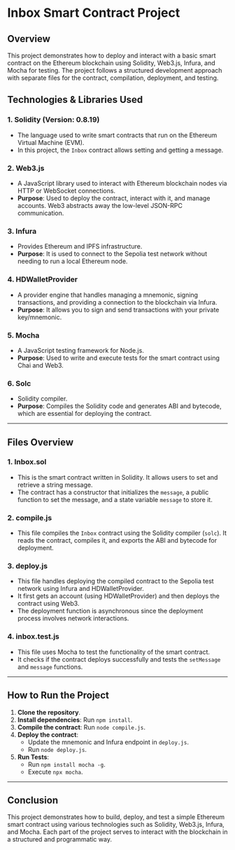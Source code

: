 # Inbox Smart Contract Project

## Overview
This project demonstrates how to deploy and interact with a basic smart contract on the Ethereum blockchain using Solidity, Web3.js, Infura, and Mocha for testing. The project follows a structured development approach with separate files for the contract, compilation, deployment, and testing.

## Technologies & Libraries Used
### 1. **Solidity (Version: 0.8.19)**
   - The language used to write smart contracts that run on the Ethereum Virtual Machine (EVM).
   - In this project, the `Inbox` contract allows setting and getting a message.

### 2. **Web3.js**
   - A JavaScript library used to interact with Ethereum blockchain nodes via HTTP or WebSocket connections.
   - **Purpose**: Used to deploy the contract, interact with it, and manage accounts. Web3 abstracts away the low-level JSON-RPC communication.

### 3. **Infura**
   - Provides Ethereum and IPFS infrastructure.
   - **Purpose**: It is used to connect to the Sepolia test network without needing to run a local Ethereum node.

### 4. **HDWalletProvider**
   - A provider engine that handles managing a mnemonic, signing transactions, and providing a connection to the blockchain via Infura.
   - **Purpose**: It allows you to sign and send transactions with your private key/mnemonic.

### 5. **Mocha**
   - A JavaScript testing framework for Node.js.
   - **Purpose**: Used to write and execute tests for the smart contract using Chai and Web3.

### 6. **Solc**
   - Solidity compiler.
   - **Purpose**: Compiles the Solidity code and generates ABI and bytecode, which are essential for deploying the contract.

---

## Files Overview

### 1. **Inbox.sol**
   - This is the smart contract written in Solidity. It allows users to set and retrieve a string message.
   - The contract has a constructor that initializes the `message`, a public function to set the message, and a state variable `message` to store it.

### 2. **compile.js**
   - This file compiles the `Inbox` contract using the Solidity compiler (`solc`). It reads the contract, compiles it, and exports the ABI and bytecode for deployment.

### 3. **deploy.js**
   - This file handles deploying the compiled contract to the Sepolia test network using Infura and HDWalletProvider.
   - It first gets an account (using HDWalletProvider) and then deploys the contract using Web3.
   - The deployment function is asynchronous since the deployment process involves network interactions.

### 4. **inbox.test.js**
   - This file uses Mocha to test the functionality of the smart contract.
   - It checks if the contract deploys successfully and tests the `setMessage` and `message` functions.

---

## How to Run the Project

1. **Clone the repository**.
2. **Install dependencies**: Run `npm install`.
3. **Compile the contract**: Run `node compile.js`.
4. **Deploy the contract**:
   - Update the mnemonic and Infura endpoint in `deploy.js`.
   - Run `node deploy.js`.
5. **Run Tests**: 
   - Run `npm install mocha -g`.
   - Execute `npx mocha`.

---

## Conclusion
This project demonstrates how to build, deploy, and test a simple Ethereum smart contract using various technologies such as Solidity, Web3.js, Infura, and Mocha. Each part of the project serves to interact with the blockchain in a structured and programmatic way.
